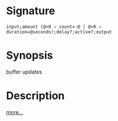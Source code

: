 # Signature
```vikid-signature
input;amount (@<0 ⇒ count=-@ | @>0 ⇒ duration=@seconds);delay?;active?;output
```

# Synopsis
buffer updates

# Description

[more...](http://reactivex.io/documentation/operators/buffer.html)